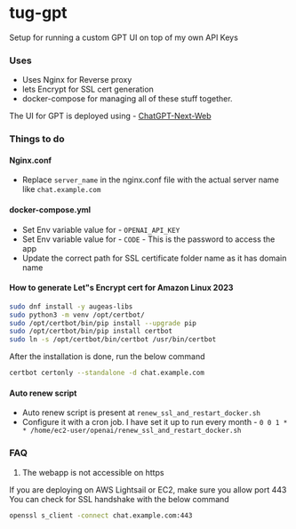 # tug-gpt
Setup for running a custom GPT UI on top of my own API Keys

### Uses

- Uses Nginx for Reverse proxy
- lets Encrypt for SSL cert generation
- docker-compose for managing all of these stuff together.

The UI for GPT is deployed using - [ChatGPT-Next-Web](https://github.com/Yidadaa/ChatGPT-Next-Web)

### Things to do

#### Nginx.conf
- Replace `server_name` in the nginx.conf file with the actual server name like `chat.example.com`

#### docker-compose.yml
- Set Env variable value for - `OPENAI_API_KEY`
- Set Env variable value for - `CODE` - This is the password to access the app
- Update the correct path for SSL certificate folder name as it has domain name

#### How to generate Let"s Encrypt cert for Amazon Linux 2023

```bash
sudo dnf install -y augeas-libs
sudo python3 -m venv /opt/certbot/
sudo /opt/certbot/bin/pip install --upgrade pip
sudo /opt/certbot/bin/pip install certbot
sudo ln -s /opt/certbot/bin/certbot /usr/bin/certbot
```

After the installation is done, run the below command

```bash
certbot certonly --standalone -d chat.example.com
```

#### Auto renew script

- Auto renew script is present at `renew_ssl_and_restart_docker.sh`
- Configure it with a cron job. I have set it up to run every month - `0 0 1 * * /home/ec2-user/openai/renew_ssl_and_restart_docker.sh
  `

### FAQ

1. The webapp is not accessible on https

If you are deploying on AWS Lightsail or EC2, make sure you allow port 443
You can check for SSL handshake with the below command

```bash
openssl s_client -connect chat.example.com:443
```
